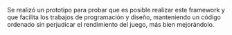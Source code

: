 Se realizó un prototipo para probar que es posible realizar este framework y que facilita los trabajos de programación y diseño, manteniendo un código ordenado sin perjudicar el rendimiento del juego, más bien mejorándolo. 